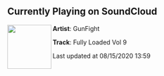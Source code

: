 ## Currently Playing on SoundCloud

[<img align="left" width="100" src="https://i1.sndcdn.com/artworks-XDqyXgvAn5zfh290-XhJOCA-t50x50.jpg">](https://soundcloud.com/gunfightmusic/fully-loaded-vol-9)

**Artist**: GunFight 

**Track**: Fully Loaded Vol 9

Last updated at 08/15/2020 13:59

